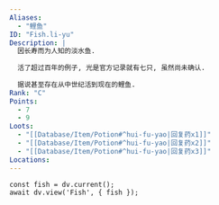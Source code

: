 ```yaml
---
Aliases:
  - "鲤鱼"
ID: "Fish.li-yu"
Description: |
  因长寿而为人知的淡水鱼.
  
  活了超过百年的例子, 光是官方记录就有七只, 虽然尚未确认.
  
  据说甚至存在从中世纪活到现在的鲤鱼.
Rank: "C"
Points:
  - 7
  - 9
Loots:
  - "[[Database/Item/Potion#^hui-fu-yao|回复药x1]]"
  - "[[Database/Item/Potion#^hui-fu-yao|回复药x2]]"
  - "[[Database/Item/Potion#^hui-fu-yao|回复药x3]]"
Locations:
---
```

```dataviewjs
const fish = dv.current();
await dv.view('Fish', { fish });
```